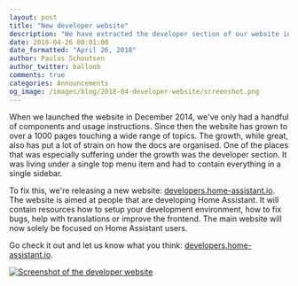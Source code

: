 ```yaml
---
layout: post
title: "New developer website"
description: "We have extracted the developer section of our website into its own website."
date: 2018-04-26 00:01:00
date_formatted: "April 26, 2018"
author: Paulus Schoutsen
author_twitter: balloob
comments: true
categories: Announcements
og_image: /images/blog/2018-04-developer-website/screenshot.png
---
```


When we launched the website in December 2014, we've only had a handful of components and usage instructions. Since then the website has grown to over a 1000 pages touching a wide range of topics. The growth, while great, also has put a lot of strain on how the docs are organised. One of the places that was especially suffering under the growth was the developer section. It was living under a single top menu item and had to contain everything in a single sidebar.

To fix this, we're releasing a new website: [developers.home-assistant.io](https://developers.home-assistant.io). The website is aimed at people that are developing Home Assistant. It will contain resources how to setup your development environment, how to fix bugs, help with translations or improve the frontend. The main website will now solely be focused on Home Assistant users.

Go check it out and let us know what you think: [developers.home-assistant.io](https://developers.home-assistant.io).

<a href='https://developers.home-assistant.io'><img src='/images/blog/2018-04-developer-website/screenshot.png' alt='Screenshot of the developer website' style='border: 0;box-shadow: none;'></a>
